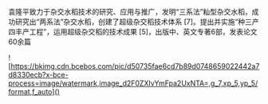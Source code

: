 袁隆平致力于杂交水稻技术的研究、应用与推广，发明“三系法”籼型杂交水稻，成功研究出“两系法”杂交水稻，创建了超级杂交稻技术体系 [7]。提出并实施“种三产四丰产工程”，运用超级杂交稻的技术成果 [5]，出版中、英文专著6部，发表论文60余篇

![https://bkimg.cdn.bcebos.com/pic/d50735fae6cd7b89d0748659022442a7d8330ecb?x-bce-process=image/watermark,image_d2F0ZXIvYmFpa2UxNTA=,g_7,xp_5,yp_5/format,f_auto]()
